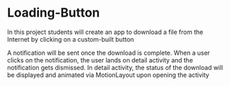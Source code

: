 # Loading-Button
In this project students will create an app to download a file from the Internet by clicking on a custom-built button

A notification will be sent once the download is complete. When a user clicks on the notification, the user lands on detail activity and the notification gets dismissed. In detail activity, the status of the download will be displayed and animated via MotionLayout upon opening the activity
